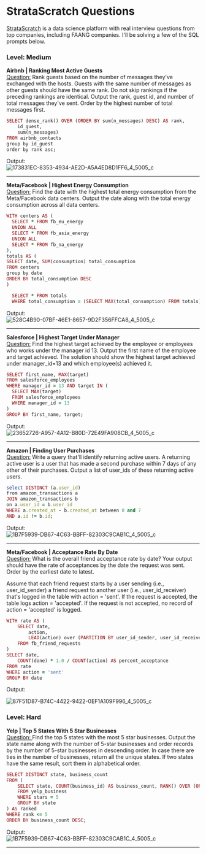 # StrataScratch Questions

[StrataScratch](https://www.stratascratch.com/) is a data science platform with real interview questions from top companies, including FAANG companies. I'll be solving a few of the SQL prompts below. 

### Level: Medium 

**Airbnb | Ranking Most Active Guests** <br>
[Question:](https://platform.stratascratch.com/coding/10159-ranking-most-active-guests?code_type=1) Rank guests based on the number of messages they've exchanged with the hosts. Guests with the same number of messages as other guests should have the same rank. Do not skip rankings if the preceding rankings are identical.
Output the rank, guest id, and number of total messages they've sent. Order by the highest number of total messages first.

```ruby
SELECT dense_rank() OVER (ORDER BY sum(n_messages) DESC) AS rank, 
    id_guest,
    sum(n_messages)
FROM airbnb_contacts
group by id_guest
order by rank asc;
```
Output: <br>
![173831EC-8353-4934-AE2D-A5A4ED8D1FF6_4_5005_c](https://github.com/aolivacce/StrataScratch-Questions/assets/72052149/419e0413-cec2-4bb0-8958-22e576100d21)

---

**Meta/Facebook | Highest Energy Consumption** <br>
[Question:](https://platform.stratascratch.com/coding/10064-highest-energy-consumption?code_type=1) Find the date with the highest total energy consumption from the Meta/Facebook data centers. Output the date along with the total energy consumption across all data centers.

```ruby
WITH centers AS (
  SELECT * FROM fb_eu_energy
  UNION ALL
  SELECT * FROM fb_asia_energy
  UNION ALL
  SELECT * FROM fb_na_energy
),
totals AS (
SELECT date, SUM(consumption) total_consumption
FROM centers
group by date
ORDER BY total_consumption DESC
)

  SELECT * FROM totals
  WHERE total_consumption = (SELECT MAX(total_consumption) FROM totals)

```
Output: <br>
![528C4B90-07BF-46E1-8657-9D2F356FFCA8_4_5005_c](https://github.com/aolivacce/StrataScratch-Questions/assets/72052149/bebe4c60-57bb-470e-ba1d-dbdc21c7cb6a)

---

**Salesforce | Highest Target Under Manager** <br>
[Question:](https://platform.stratascratch.com/coding/9905-highest-target-under-manager?code_type=1) Find the highest target achieved by the employee or employees who works under the manager id 13. Output the first name of the employee and target achieved. The solution should show the highest target achieved under manager_id=13 and which employee(s) achieved it.

```ruby
SELECT first_name, MAX(target)
FROM salesforce_employees
WHERE manager_id = 13 AND target IN (
  SELECT MAX(target) 
  FROM salesforce_employees
  WHERE manager_id = 13
)
GROUP BY first_name, target;
```
Output: <br>
![23652726-A957-4A12-B80D-72E49FA908CB_4_5005_c](https://github.com/aolivacce/StrataScratch-Questions/assets/72052149/684d8cf6-ec4d-400a-81d0-0555d2abe833)

---

**Amazon | Finding User Purchases** <br>
[Question:](https://platform.stratascratch.com/coding/10322-finding-user-purchases?code_type=1) Write a query that'll identify returning active users. A returning active user is a user that has made a second purchase within 7 days of any other of their purchases. Output a list of user_ids of these returning active users.

```ruby
select DISTINCT (a.user_id)
from amazon_transactions a
JOIN amazon_transactions b 
on a.user_id = b.user_id
WHERE a.created_at - b.created_at between 0 and 7
AND a.id != b.id;
```
Output: <br>
![1B7F5939-DB67-4C63-BBFF-82303C9CAB1C_4_5005_c](https://github.com/aolivacce/StrataScratch-Questions/assets/72052149/a573d6d7-98be-4c2e-b628-ab72a6138a34)

---

**Meta/Facebook | Acceptance Rate By Date** <br>
[Question:](https://platform.stratascratch.com/coding/10285-acceptance-rate-by-date?code_type=1)
What is the overall friend acceptance rate by date? Your output should have the rate of acceptances by the date the request was sent. Order by the earliest date to latest.


Assume that each friend request starts by a user sending (i.e., user_id_sender) a friend request to another user (i.e., user_id_receiver) that's logged in the table with action = 'sent'. If the request is accepted, the table logs action = 'accepted'. If the request is not accepted, no record of action = 'accepted' is logged.


```ruby
WITH rate AS (
    SELECT date,
        action,
        LEAD(action) over (PARTITION BY user_id_sender, user_id_receiver ORDER BY date) AS done
    FROM fb_friend_requests
)
SELECT date,
    COUNT(done) * 1.0 / COUNT(action) AS percent_acceptance
FROM rate
WHERE action = 'sent'
GROUP BY date 
```

Output:<br>

![87F51D87-B74C-4422-9422-0EF1A109F996_4_5005_c](https://github.com/aolivacce/StrataScratch-Questions/assets/72052149/28887cf9-76c9-4147-ab4a-d4e678254166)

### Level: Hard 
**Yelp | Top 5 States With 5 Star Businesses** <br>
[Question: ](https://platform.stratascratch.com/coding/10046-top-5-states-with-5-star-businesses?code_type=1)Find the top 5 states with the most 5 star businesses. Output the state name along with the number of 5-star businesses and order records by the number of 5-star businesses in descending order. In case there are ties in the number of businesses, return all the unique states. If two states have the same result, sort them in alphabetical order.

```ruby
SELECT DISTINCT state, business_count
FROM (
    SELECT state, COUNT(business_id) AS business_count, RANK() OVER (ORDER BY COUNT(business_id) DESC) AS rank
    FROM yelp_business
    WHERE stars = 5
    GROUP BY state
) AS ranked
WHERE rank <= 5
ORDER BY business_count DESC;
```
Output: <br>
![1B7F5939-DB67-4C63-BBFF-82303C9CAB1C_4_5005_c](https://github.com/aolivacce/StrataScratch-Questions/assets/72052149/b2b1fe75-2ef6-45ac-af46-90d440fefa22)

---











